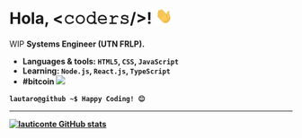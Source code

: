 # Hola, <𝚌𝚘𝚍𝚎𝚛𝚜/>! <img src="https://github.com/ABSphreak/ABSphreak/blob/master/gifs/Hi.gif" width="30px"></h2>
WIP <b>Systems Engineer<b> (UTN FRLP).
- Languages & tools: `HTML5`, `CSS`, `JavaScript`
- Learning: `Node.js`, `React.js`, `TypeScript`
- #bitcoin <img src="https://abs.twimg.com/hashflags/Bitcoin_evergreen/Bitcoin_evergreen.png" width="15px">

```console
lautaro@github ~$ Happy Coding! 😊
```
<hr>

[![lauticonte GitHub stats](https://github-readme-stats.vercel.app/api?username=lauticonte)](https://github.com/lauticonte/github-readme-stats)


